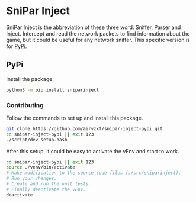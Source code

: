 # SniPar Inject

SniPar Inject is the abbreviation of these three word: Sniffer, Parser and
Inject. Intercept and read the network packets to find information about the
game, but it could be useful for any network sniffer. This specific version is
for [PyPi][pypi].

## PyPi

Install the package.

```bash
python3 -m pip install sniparinject
```

### Contributing

Follow the commands to set up and install this package.

```bash
git clone https://github.com/airvzxf/snipar-inject-pypi.git
cd snipar-inject-pypi || exit 123
./script/dev-setup.bash
```

After this setup, it could be easy to activate the vEnv and start to work.

```bash
cd snipar-inject-pypi || exit 123
source ./venv/bin/activate
# Make modification to the source code files (./src/sniparinject).
# Run your changes.
# Create and run the unit tests.
# Finally deactivate the vEnv.
deactivate
```

[pypi]: https://pypi.org/
